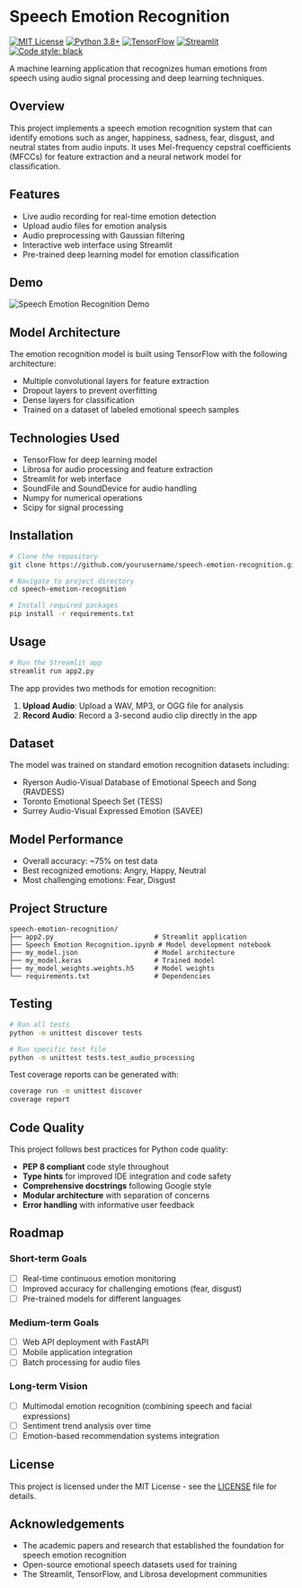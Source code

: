 # Speech Emotion Recognition

[![MIT License](https://img.shields.io/badge/License-MIT-green.svg)](https://opensource.org/licenses/MIT)
[![Python 3.8+](https://img.shields.io/badge/python-3.8+-blue.svg)](https://www.python.org/downloads/)
[![TensorFlow](https://img.shields.io/badge/TensorFlow-2.8+-orange.svg)](https://www.tensorflow.org/)
[![Streamlit](https://img.shields.io/badge/Streamlit-1.8+-red.svg)](https://streamlit.io/)
[![Code style: black](https://img.shields.io/badge/code%20style-black-000000.svg)](https://github.com/psf/black)

A machine learning application that recognizes human emotions from speech using audio signal processing and deep learning techniques.

## Overview
This project implements a speech emotion recognition system that can identify emotions such as anger, happiness, sadness, fear, disgust, and neutral states from audio inputs. It uses Mel-frequency cepstral coefficients (MFCCs) for feature extraction and a neural network model for classification.

## Features
- Live audio recording for real-time emotion detection
- Upload audio files for emotion analysis
- Audio preprocessing with Gaussian filtering
- Interactive web interface using Streamlit
- Pre-trained deep learning model for emotion classification

## Demo
![Speech Emotion Recognition Demo](https://github.com/yourusername/speech-emotion-recognition/raw/main/demo.gif)

## Model Architecture
The emotion recognition model is built using TensorFlow with the following architecture:
- Multiple convolutional layers for feature extraction
- Dropout layers to prevent overfitting
- Dense layers for classification
- Trained on a dataset of labeled emotional speech samples

## Technologies Used
- TensorFlow for deep learning model
- Librosa for audio processing and feature extraction
- Streamlit for web interface
- SoundFile and SoundDevice for audio handling
- Numpy for numerical operations
- Scipy for signal processing

## Installation

```bash
# Clone the repository
git clone https://github.com/yourusername/speech-emotion-recognition.git

# Navigate to project directory
cd speech-emotion-recognition

# Install required packages
pip install -r requirements.txt
```

## Usage

```bash
# Run the Streamlit app
streamlit run app2.py
```

The app provides two methods for emotion recognition:
1. **Upload Audio**: Upload a WAV, MP3, or OGG file for analysis
2. **Record Audio**: Record a 3-second audio clip directly in the app

## Dataset
The model was trained on standard emotion recognition datasets including:
- Ryerson Audio-Visual Database of Emotional Speech and Song (RAVDESS)
- Toronto Emotional Speech Set (TESS)
- Surrey Audio-Visual Expressed Emotion (SAVEE)

## Model Performance
- Overall accuracy: ~75% on test data
- Best recognized emotions: Angry, Happy, Neutral
- Most challenging emotions: Fear, Disgust

## Project Structure
```
speech-emotion-recognition/
├── app2.py                         # Streamlit application
├── Speech Emotion Recognition.ipynb # Model development notebook
├── my_model.json                   # Model architecture
├── my_model.keras                  # Trained model
├── my_model_weights.weights.h5     # Model weights
└── requirements.txt                # Dependencies
```

## Testing

```bash
# Run all tests
python -m unittest discover tests

# Run specific test file
python -m unittest tests.test_audio_processing
```

Test coverage reports can be generated with:

```bash
coverage run -m unittest discover
coverage report
```

## Code Quality

This project follows best practices for Python code quality:

- **PEP 8 compliant** code style throughout
- **Type hints** for improved IDE integration and code safety
- **Comprehensive docstrings** following Google style
- **Modular architecture** with separation of concerns
- **Error handling** with informative user feedback

## Roadmap

### Short-term Goals
- [ ] Real-time continuous emotion monitoring
- [ ] Improved accuracy for challenging emotions (fear, disgust)
- [ ] Pre-trained models for different languages

### Medium-term Goals
- [ ] Web API deployment with FastAPI
- [ ] Mobile application integration
- [ ] Batch processing for audio files

### Long-term Vision
- [ ] Multimodal emotion recognition (combining speech and facial expressions)
- [ ] Sentiment trend analysis over time
- [ ] Emotion-based recommendation systems integration

## License
This project is licensed under the MIT License - see the [LICENSE](LICENSE) file for details.

## Acknowledgements
- The academic papers and research that established the foundation for speech emotion recognition
- Open-source emotional speech datasets used for training
- The Streamlit, TensorFlow, and Librosa development communities
